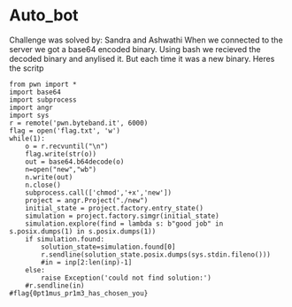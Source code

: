 # Auto_bot

Challenge was solved by: Sandra and Ashwathi
When we connected to the server we got a base64 encoded binary. Using bash we recieved the decoded binary and anylised it. But each time it was a new binary. 
Heres the scritp
```
from pwn import *
import base64
import subprocess
import angr
import sys
r = remote('pwn.byteband.it', 6000)
flag = open('flag.txt', 'w')
while(1):
    o = r.recvuntil("\n")
    flag.write(str(o))
    out = base64.b64decode(o)
    n=open("new","wb")
    n.write(out)
    n.close()
    subprocess.call(['chmod','+x','new'])
    project = angr.Project("./new")
    initial_state = project.factory.entry_state()
    simulation = project.factory.simgr(initial_state)
    simulation.explore(find = lambda s: b"good job" in s.posix.dumps(1) in s.posix.dumps(1))
    if simulation.found:
        solution_state=simulation.found[0]
        r.sendline(solution_state.posix.dumps(sys.stdin.fileno()))
        #in = inp[2:len(inp)-1]
    else:
        raise Exception('could not find solution:')
    #r.sendline(in)
#flag{0pt1mus_pr1m3_has_chosen_you}

```
